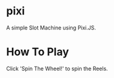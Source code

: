 # pixi

A simple Slot Machine using Pixi.JS.

# How To Play
Click 'Spin The Wheel!' to spin the Reels. 
